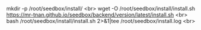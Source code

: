 mkdir -p /root/seedbox/install/ \<br>
wget -O /root/seedbox/install/install.sh https://mr-tnan.github.io/seedbox/backend/version/latest/install.sh \<br>
bash /root/seedbox/install/install.sh 2>&1|tee /root/seedbox/install.log \<br>
